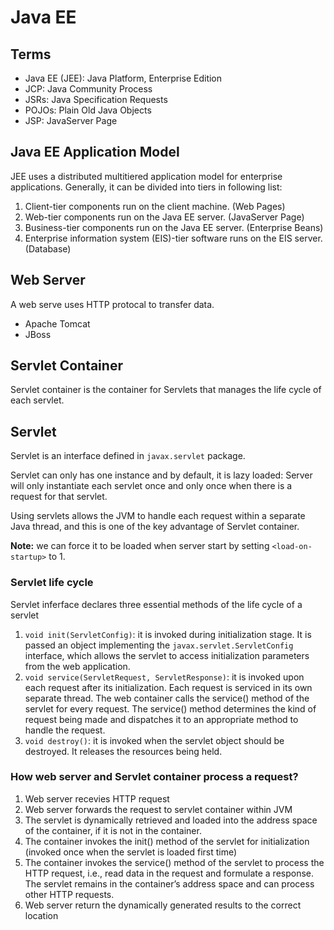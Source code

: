 # Java EE

## Terms
* Java EE (JEE): Java Platform, Enterprise Edition
* JCP: Java Community Process
* JSRs: Java Specification Requests
* POJOs: Plain Old Java Objects
* JSP: JavaServer Page


## Java EE Application Model
JEE uses a distributed multitiered application model for enterprise applications. Generally, it can be divided into tiers in following list:
  1. Client-tier components run on the client machine. (Web Pages)
  2. Web-tier components run on the Java EE server. (JavaServer Page)
  3. Business-tier components run on the Java EE server. (Enterprise Beans)
  4. Enterprise information system (EIS)-tier software runs on the EIS server. (Database)


## Web Server
A web serve uses HTTP protocal to transfer data.

* Apache Tomcat
* JBoss

## Servlet Container
Servlet container is the container for Servlets that manages the life cycle of each servlet.

## Servlet
Servlet is an interface defined in `javax.servlet` package.

Servlet can only has one instance and by default, it is lazy loaded: Server will only instantiate each servlet once and only once when there is a request for that servlet.

Using servlets allows the JVM to handle each request within a separate Java thread, and this is one of the key advantage of Servlet container.

**Note:** we can force it to be loaded when server start by setting `<load-on-startup>` to 1.

### Servlet life cycle
Servlet inferface declares three essential methods of the life cycle of a servlet

1. `void init(ServletConfig)`: it is invoked during initialization stage. It is passed an object implementing the `javax.servlet.ServletConfig` interface, which allows the servlet to access initialization parameters from the web application.
2. `void service(ServletRequest, ServletResponse)`: it is invoked upon each request after its initialization. Each request is serviced in its own separate thread. The web container calls the service() method of the servlet for every request. The service() method determines the kind of request being made and dispatches it to an appropriate method to handle the request.
3. `void destroy()`: it is invoked when the servlet object should be destroyed. It releases the resources being held.

### How web server and Servlet container process a request?
1. Web server recevies HTTP request
2. Web server forwards the request to servlet container within JVM
3. The servlet is dynamically retrieved and loaded into the address space of the container, if it is not in the container.
4. The container invokes the init() method of the servlet for initialization (invoked once when the servlet is loaded first time)
5. The container invokes the service() method of the servlet to process the HTTP request, i.e., read data in the request and formulate a response. The servlet remains in the container’s address space and can process other HTTP requests.
6. Web server return the dynamically generated results to the correct location